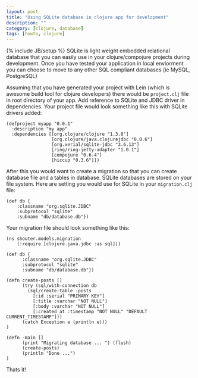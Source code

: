 ```yaml
---
layout: post
title: "Using SQLite database in clojure app for development"
description: ""
category: [clojure, database] 
tags: [howto, clojure]
---
```

{% include JB/setup %}
SQLite is light weight embedded relational database that you can easily
use in your clojure/compojure projects during development. Once you have
tested your application in local enviorment you can choose to move to any 
other SQL compliant databases (ie MySQL, PostgreSQL)

Assuming that you have generated your project with Lein (which is
awesome build tool for clojure developers) there would be
`project.clj` file in root directory of your app. Add reference to SQLite
and JDBC driver in dependencies. Your project file would look something
like this with SQLite drivers added:

    (defproject myapp "0.0.1"
      :description "my app"
      :dependencies [[org.clojure/clojure "1.3.0"]
                     [org.clojure/java.clojurejdbc "0.0.6"]
                     [org.xerial/sqlite-jdbc "3.6.13"] 
                     [ring/ring-jetty-adapter "1.0.1"]
                     [compojure "0.6.4"]
                     [hiccup "0.3.6"]])

After this you would want to create a migration so that you can create
database file and a tables in database. SQLite databases are stored on
your file system. Here are setting you would use for SQLite in your
`migration.clj` file:


    (def db {
        :classname "org.sqlite.JDBC"
        :subprotocol "sqlite"
        :subname "db/database.db"})

Your migration file should look something like this:


    (ns shouter.models.migration
        (:require [clojure.java.jdbc :as sql]))

    (def db {
          :classname "org.sqlite.JDBC"
          :subprotocol "sqlite"
          :subname "db/database.db"})

    (defn create-posts [] 
          (try (sql/with-connection db
            (sql/create-table :posts
              [:id :serial "PRIMARY KEY"]
              [:title :varchar "NOT NULL"]
              [:body :varchar "NOT NULL"]
              [:created_at :timestamp "NOT NULL" "DEFAULT CURRENT_TIMESTAMP"]))
          (catch Exception e (println e)))
    )

    (defn -main []
          (print "Migrating database ... ") (flush)
          (create-posts)
          (println "Done ...")
    )


Thats it! 
